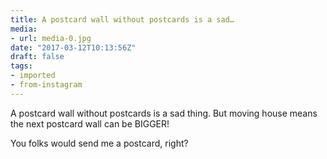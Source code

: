 ```yaml
---
title: A postcard wall without postcards is a sad…
media:
- url: media-0.jpg
date: "2017-03-12T10:13:56Z"
draft: false
tags:
- imported
- from-instagram
---
```

A postcard wall without postcards is a sad thing. But moving house means the next postcard wall can be BIGGER\!



You folks would send me a postcard, right?
